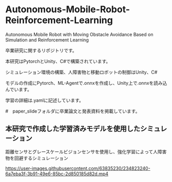 # Autonomous-Mobile-Robot-Reinforcement-Learning
Autonomous Mobile Robot with Moving Obstacle Avoidance Based on Simulation and Reinforcement Learning

卒業研究に関するリポジトリです。

本研究はPytorchとUnity、C#で構築されています。

シミュレーション環境の構築、人障害物と移動ロボットの制御はUnity、C#

モデルの作成にPytorch、ML-Agentで.onnxを作成し、Unity上で.onnxを読み込んでいます。

学習の詳細は.yamlに記述しています。

#　paper_slideフォルダに卒業論文と発表資料を掲載しています。

## 本研究で作成した学習済みモデルを使用したシミュレーション

距離センサとグレースケールビジョンセンサを使用し、強化学習によって人障害物を回避するシミュレーション

https://user-images.githubusercontent.com/63835230/234823240-6a7eba3f-3b91-49e6-85bc-2d850185d82d.mp4

